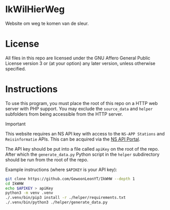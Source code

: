 # IkWilHierWeg
Website om weg te komen van de sleur.

# License
All files in this repo are licensed under the GNU Affero General Public License
version 3 or (at your option) any later version, unless otherwise specified.

# Instructions
To use this program, you must place the root of this repo on a HTTP web server
with PHP support. You may exclude the `source_data` and `helper` subfolders from
being accessible from the HTTP server.

> [!IMPORTANT]
> This website requires an NS API key with access to the `NS-APP Stations` and
`Reisinformatie` APIs. This can be acquired via the
[NS API Portal](https://apiportal.ns.nl).

The API key should be put into a file called `apiKey` on the root of the repo.
After which the `generate_data.py` Python script in the `helper` subdirectory
should be run from the root of the repo.  

Example instructions (where `$APIKEY` is your API key):
```bash
git clone https://github.com/GewoonLeonYT/IkWHW --depth 1
cd IkWHW
echo $APIKEY > apiKey
python3 -m venv .venv
./.venv/bin/pip3 install -r ./helper/requirements.txt
./.venv/bin/python3 ./helper/generate_data.py
```
